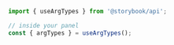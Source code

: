 ```js filename=".storybook/my-addon/manager.js" renderer="common" language="js"
import { useArgTypes } from '@storybook/api';

// inside your panel
const { argTypes } = useArgTypes();
```

